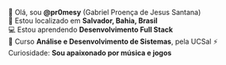 👋 Olá, sou **@pr0mesy** (Gabriel Proença de Jesus Santana)  
📍 Estou localizado em **Salvador, Bahia, Brasil**  
💻 Estou aprendendo **Desenvolvimento Full Stack**  
🚀 Curso **Análise e Desenvolvimento de Sistemas**, pela UCSal
⚡ Curiosidade: **Sou apaixonado por música e jogos**  
